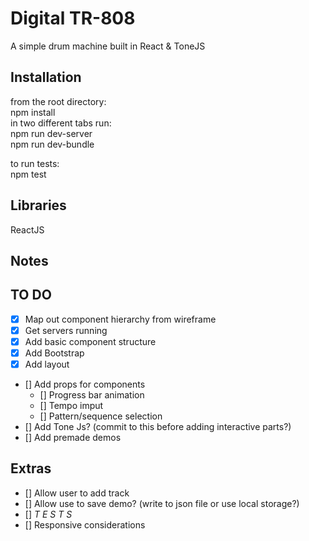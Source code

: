 # Digital TR-808
A simple drum machine built in React & ToneJS

## Installation
from the root directory:  
npm install  
in two different tabs run:  
npm run dev-server  
npm run dev-bundle  

to run tests:  
npm test

## Libraries
ReactJS

## Notes

## TO DO
- [x] Map out component hierarchy from wireframe
- [x] Get servers running
- [x] Add basic component structure
- [x] Add Bootstrap
- [x] Add layout
- [] Add props for components 
    - [] Progress bar animation
    - [] Tempo imput
    - [] Pattern/sequence selection
- [] Add Tone Js? (commit to this before adding interactive parts?)
- [] Add premade demos

## Extras
- [] Allow user to add track
- [] Allow use to save demo? (write to json file or use local storage?)
- [] *T E S T S*
- [] Responsive considerations